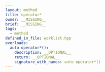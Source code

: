 ```yaml
---
layout: method
title: operator*
owner: __MISSING__
brief: __MISSING__
tags:
  - method
defined_in_file: worklist.hpp
overloads:
  auto operator*():
    description: __OPTIONAL__
    return: __OPTIONAL__
    signature_with_names: auto operator*()
---
```

